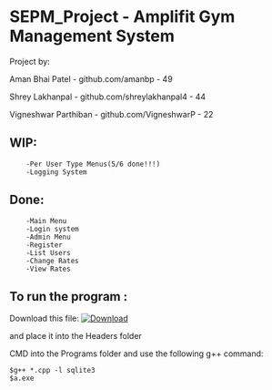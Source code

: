 # SEPM_Project - Amplifit Gym Management System
Project by:

Aman Bhai Patel        - github.com/amanbp               - 49

Shrey Lakhanpal        - github.com/shreylakhanpal4      - 44

Vigneshwar Parthiban   - github.com/VigneshwarP          - 22

## WIP:
```	-Attendance system(3/4 done!!!)
	-Per User Type Menus(5/6 done!!!)
	-Logging System
```

## Done:
```
	-Main Menu
	-Login system
	-Admin Menu
	-Register
	-List Users
	-Change Rates
	-View Rates
```

## To run the program :
Download this file:
<a href="https://drive.google.com/file/d/1hvT45-EnIqboEJlwCc3zhBRLDJ8sz7GW/view?usp=sharing"><img alt="Download" src="https://badgen.net/badge/Download/GDrive/green?icon=https://www.svgrepo.com/show/139610/download.svg"></a>

and place it into the Headers folder

CMD into the Programs folder and use the following g++ command:

```
$g++ *.cpp -l sqlite3
$a.exe
```

